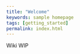 ```yaml
---
title: "Welcome"
keywords: sample homepage
tags: [getting_started]
permalink: index.html
---
```


Wiki WIP